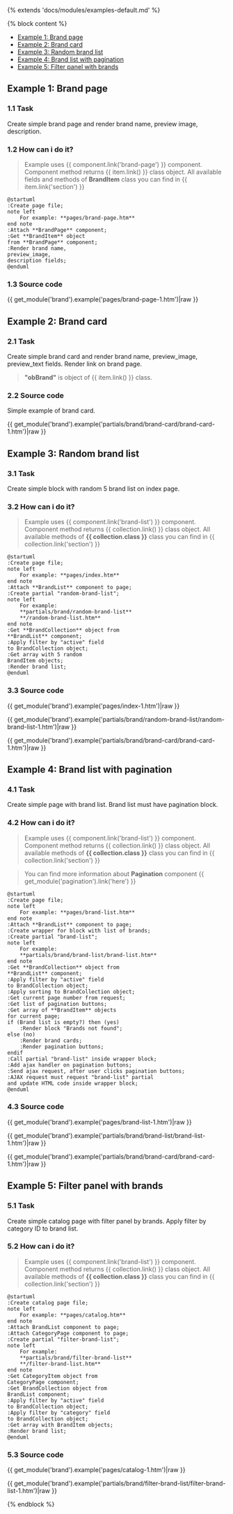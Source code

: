 {% extends 'docs/modules/examples-default.md' %}

{% block content %}
* [Example 1: Brand page](#example-1-brand-page)
* [Example 2: Brand card](#example-2-brand-card)
* [Example 3: Random brand list](#example-3-random-brand-list)
* [Example 4: Brand list with pagination](#example-4-brand-list-with-pagination)
* [Example 5: Filter panel with brands](#example-5-filter-panel-with-brands)

## Example 1: Brand page

### 1.1 Task

Create simple brand page and render brand name, preview image, description.

### 1.2 How can i do it?

> Example uses {{ component.link('brand-page') }} component.
Component method returns {{ item.link() }} class object.
All available fields and methods of **BrandItem** class you can find in {{ item.link('section') }}

```plantuml
@startuml
:Create page file;
note left
    For example: **pages/brand-page.htm**
end note
:Attach **BrandPage** component;
:Get **BrandItem** object
from **BrandPage** component;
:Render brand name,
preview_image,
description fields;
@enduml
```

### 1.3 Source code
{{ get_module('brand').example('pages/brand-page-1.htm')|raw }}

## Example 2: Brand card

### 2.1 Task

Create simple brand card and render brand name, preview_image, preview_text fields.
Render link on brand page.

> **"obBrand"** is object of {{ item.link() }} class.

### 2.2 Source code

Simple example of brand card.

{{ get_module('brand').example('partials/brand/brand-card/brand-card-1.htm')|raw }}

## Example 3: Random brand list

### 3.1 Task

Create simple block with random 5 brand list on index page.

### 3.2 How can i do it?

> Example uses {{ component.link('brand-list') }} component.
Component method returns {{ collection.link() }} class object.
All available methods of **{{ collection.class }}** class you can find in {{ collection.link('section') }}

```plantuml
@startuml
:Create page file;
note left
    For example: **pages/index.htm**
end note
:Attach **BrandList** component to page;
:Create partial "random-brand-list";
note left
    For example:
    **partials/brand/random-brand-list**
    **/random-brand-list.htm**
end note
:Get **BrandCollection** object from
**BrandList** component;
:Apply filter by "active" field
to BrandCollection object;
:Get array with 5 random
BrandItem objects;
:Render brand list;
@enduml
```

### 3.3 Source code

{{ get_module('brand').example('pages/index-1.htm')|raw }}

{{ get_module('brand').example('partials/brand/random-brand-list/random-brand-list-1.htm')|raw }}

{{ get_module('brand').example('partials/brand/brand-card/brand-card-1.htm')|raw }}

## Example 4: Brand list with pagination

### 4.1 Task

Create simple page with brand list.
Brand list must have pagination block.

### 4.2 How can i do it?

> Example uses {{ component.link('brand-list') }} component.
Component method returns {{ collection.link() }} class object.
All available methods of **{{ collection.class }}** class you can find in {{ collection.link('section') }}

> You can find more information about **Pagination** component {{ get_module('pagination').link('here') }}

```plantuml
@startuml
:Create page file;
note left
    For example: **pages/brand-list.htm**
end note
:Attach **BrandList** component to page;
:Create wrapper for block with list of brands;
:Create partial "brand-list";
note left
    For example:
    **partials/brand/brand-list/brand-list.htm**
end note
:Get **BrandCollection** object from
**BrandList** component;
:Apply filter by "active" field
to BrandCollection object;
:Apply sorting to BrandCollection object;
:Get current page number from request;
:Get list of pagination buttons;
:Get array of **BrandItem** objects
for current page;
if (Brand list is empty?) then (yes)
    :Render block "Brands not found";
else (no)
    :Render brand cards;
    :Render pagination buttons;
endif
:Call partial "brand-list" inside wrapper block;
:Add ajax handler on pagination buttons;
:Send ajax request, after user clicks pagination buttons;
:AJAX request must request "brand-list" partial
and update HTML code inside wrapper block;
@enduml
```

### 4.3 Source code

{{ get_module('brand').example('pages/brand-list-1.htm')|raw }}

{{ get_module('brand').example('partials/brand/brand-list/brand-list-1.htm')|raw }}

{{ get_module('brand').example('partials/brand/brand-card/brand-card-1.htm')|raw }}

## Example 5: Filter panel with brands

### 5.1 Task

Create simple catalog page with filter panel by brands.
Apply filter by category ID to brand list.  

### 5.2 How can i do it?

> Example uses {{ component.link('brand-list') }} component.
Component method returns {{ collection.link() }} class object.
All available methods of **{{ collection.class }}** class you can find in {{ collection.link('section') }}

```plantuml
@startuml
:Create catalog page file;
note left
    For example: **pages/catalog.htm**
end note
:Attach BrandList component to page;
:Attach CategoryPage component to page;
:Create partial "filter-brand-list";
note left
    For example:
    **partials/brand/filter-brand-list**
    **/filter-brand-list.htm**
end note
:Get CategoryItem object from
CategoryPage component;
:Get BrandCollection object from
BrandList component;
:Apply filter by "active" field
to BrandCollection object;
:Apply filter by "category" field
to BrandCollection object;
:Get array with BrandItem objects;
:Render brand list;
@enduml
```

### 5.3 Source code

{{ get_module('brand').example('pages/catalog-1.htm')|raw }}

{{ get_module('brand').example('partials/brand/filter-brand-list/filter-brand-list-1.htm')|raw }}

{% endblock %}